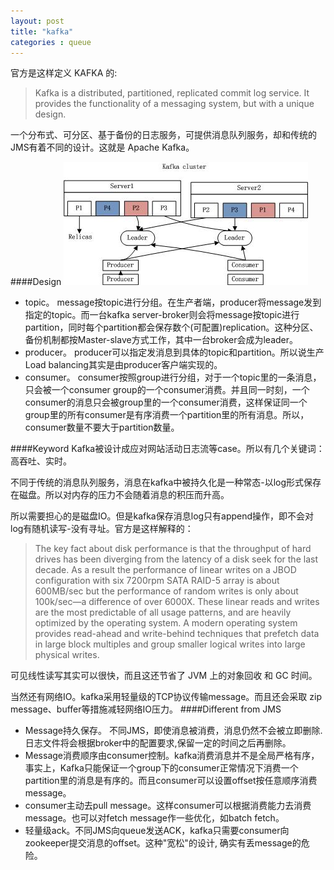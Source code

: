 ```yaml
---
layout: post
title: "kafka"
categories : queue
---
```


官方是这样定义 KAFKA 的:
> Kafka is a distributed, partitioned, replicated commit log service. It provides the functionality of a messaging system, but with a unique design.

一个分布式、可分区、基于备份的日志服务，可提供消息队列服务，却和传统的JMS有着不同的设计。这就是 Apache Kafka。
<!-- more -->
####Design
![kafka_design](/images/queue/kafka_design.jpg)

- topic。 message按topic进行分组。在生产者端，producer将message发到指定的topic。而一台kafka server-broker则会将message按topic进行partition，同时每个partition都会保存数个(可配置)replication。这种分区、备份机制都按Master-slave方式工作，其中一台broker会成为leader。
- producer。 producer可以指定发消息到具体的topic和partition。所以说生产Load balancing其实是由producer客户端实现的。
- consumer。 consumer按照group进行分组，对于一个topic里的一条消息，只会被一个consumer group的一个consumer消费。并且同一时刻，一个consumer的消息只会被group里的一个consumer消费，这样保证同一个group里的所有consumer是有序消费一个partition里的所有消息。所以，consumer数量不要大于partition数量。

####Keyword
Kafka被设计成应对网站活动日志流等case。所以有几个关键词：高吞吐、实时。

不同于传统的消息队列服务，消息在kafka中被持久化是一种常态-以log形式保存在磁盘。所以对内存的压力不会随着消息的积压而升高。

所以需要担心的是磁盘IO。但是kafka保存消息log只有append操作，即不会对log有随机读写-没有寻址。官方是这样解释的：
> The key fact about disk performance is that the throughput of hard drives has been diverging from the latency of a disk seek for the last decade. As a result the performance of linear writes on a JBOD configuration with six 7200rpm SATA RAID-5 array is about 600MB/sec but the performance of random writes is only about 100k/sec—a difference of over 6000X. These linear reads and writes are the most predictable of all usage patterns, and are heavily optimized by the operating system. A modern operating system provides read-ahead and write-behind techniques that prefetch data in large block multiples and group smaller logical writes into large physical writes.

可见线性读写其实可以很快，而且这还节省了 JVM 上的对象回收 和 GC 时间。

当然还有网络IO。kafka采用轻量级的TCP协议传输message。而且还会采取 zip message、buffer等措施减轻网络IO压力。
####Different from JMS
- Message持久保存。 不同JMS，即使消息被消费，消息仍然不会被立即删除.日志文件将会根据broker中的配置要求,保留一定的时间之后再删除。
- Message消费顺序由consumer控制。kafka消费消息并不是全局严格有序，事实上，Kafka只能保证一个group下的consumer正常情况下消费一个partition里的消息是有序的。而且consumer可以设置offset按任意顺序消费message。
- consumer主动去pull message。这样consumer可以根据消费能力去消费message。也可以对fetch message作一些优化，如batch fetch。
- 轻量级ack。不同JMS向queue发送ACK，kafka只需要consumer向zookeeper提交消息的offset。这种"宽松"的设计, 确实有丢message的危险。

